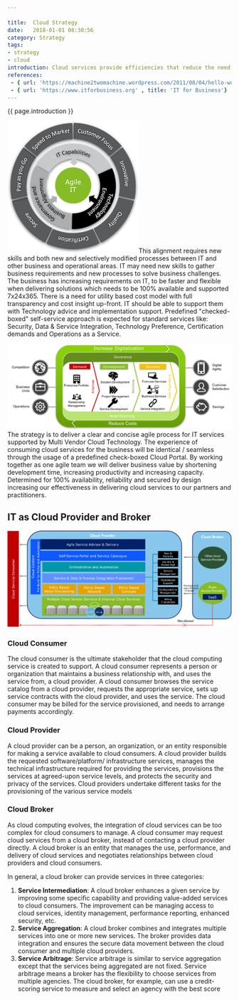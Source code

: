 ```yaml
---

title:  Cloud Strategy
date:   2018-01-01 08:30:56
category: Strategy
tags:
- strategy
- cloud
introduction: Cloud services provide efficiencies that reduce the need to maintain applications, enabling IT to focus on business alignment. 
references:
 - { url: 'https://machine2twomachine.wordpress.com/2011/08/04/hello-world/', title: 'What is Cloud Service Broker' }
 - { url: 'https://www.itforbusiness.org' , title: 'IT for Business'}
---
```


{{ page.introduction }}

<img src='/assets/framework/agiledemand.png' class="float-right width-auto">This alignment requires new skills and both new and selectively modified processes between IT and other business and operational areas. IT may need new skills to gather business requirements and new processes to solve business challenges.
The business has increasing requirements on IT, to be faster and flexible when delivering solutions which needs to be 100% available and supported 7x24x365. There is a need for utility based cost model with full transparency and cost insight up-front. IT should be able to support them with Technology advice and implementation support. Predefined "checked-boxed" self-service approach is expected for standard services like: Security, Data & Service Integration, Technology Preference, Certification demands and Operations as a Service. 


<img src='/assets/framework/strategy.png'>The strategy is to deliver a clear and concise agile process for IT services supported by Multi Vendor Cloud Technology. The experience of consuming cloud services for the business will be identical / seamless through the usage of a predefined check-boxed Cloud Portal. By working together as one agile team we will deliver business value by shortening development time, increasing productivity and increasing capacity. Determined for 100% availability, reliability and secured by design increasing our effectiveness in delivering cloud services to our partners and practitioners.


## IT as Cloud Provider and Broker

![cloudprovider](/assets/framework/cloudprovider.png "IT as CloudProvider")
### Cloud Consumer
The cloud consumer is the ultimate stakeholder that the cloud computing service is created to support. A cloud consumer represents a person or organization that maintains a business relationship with, and uses the service from, a cloud provider. A cloud consumer browses the service catalog from a cloud provider, requests the appropriate service, sets up service contracts with the cloud provider, and uses the service. The cloud consumer may be billed for the service provisioned, and needs to arrange payments accordingly.

### Cloud Provider
A cloud provider can be a person, an organization, or an entity responsible for making a service available to cloud consumers. A cloud provider builds the requested software/platform/ infrastructure services, manages the technical infrastructure required for providing the services, provisions the services at agreed-upon service levels, and protects the security and privacy of the services. Cloud providers undertake different tasks for the provisioning of the various service models

### Cloud Broker
As cloud computing evolves, the integration of cloud services can be too complex for cloud consumers to manage. A cloud consumer may request cloud services from a cloud broker, instead of contacting a cloud provider directly. A cloud broker is an entity that manages the use, performance, and delivery of cloud services and negotiates relationships between cloud providers and cloud consumers.

In general, a cloud broker can provide services in three categories:
1. **Service Intermediation**: A cloud broker enhances a given service by improving some specific capability and providing value-added services to cloud consumers. The improvement can be managing access to cloud services, identity management, performance reporting, enhanced security, etc.
1. **Service Aggregation**: A cloud broker combines and integrates multiple services into one or more new services. The broker provides data integration and ensures the secure data movement between the cloud consumer and multiple cloud providers.
1. **Service Arbitrage**: Service arbitrage is similar to service aggregation except that the services being aggregated are not fixed. Service arbitrage means a broker has the flexibility to choose services from multiple agencies. The cloud broker, for example, can use a credit-scoring service to measure and select an agency with the best score